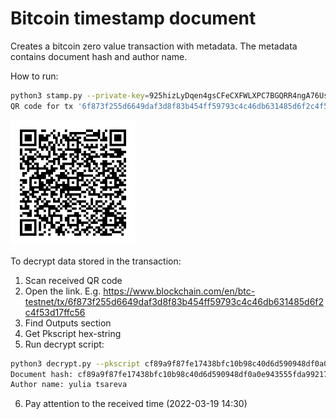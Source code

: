 # Bitcoin timestamp document

Creates a bitcoin zero value transaction with metadata. The metadata contains document hash and author name.

How to run:
```bash
python3 stamp.py --private-key=925hizLyDqen4gsCFeCXFWLXPC7BGQRR4ngA76Usjgb6ABiz59j --file=picture.png --name="yulia tsareva" --network=testnet
QR code for tx '6f873f255d6649daf3d8f83b454ff59793c4c46db631485d6f2c4f53d17ffc56' was saved to file 6f873.png
```

<img src="6f873.png" alt="drawing" width="200"/>

To decrypt data stored in the transaction:
1. Scan received QR code
2. Open the link. E.g. https://www.blockchain.com/en/btc-testnet/tx/6f873f255d6649daf3d8f83b454ff59793c4c46db631485d6f2c4f53d17ffc56
3. Find Outputs section
4. Get Pkscript hex-string
5. Run decrypt script:
```bash
python3 decrypt.py --pkscript cf89a9f87fe17438bfc10b98c40d6d590948df0a0e943555fda992171d60376d79756c69612074736172657661
Document hash: cf89a9f87fe17438bfc10b98c40d6d590948df0a0e943555fda992171d60376d
Author name: yulia tsareva
```
6. Pay attention to the received time (2022-03-19 14:30)
